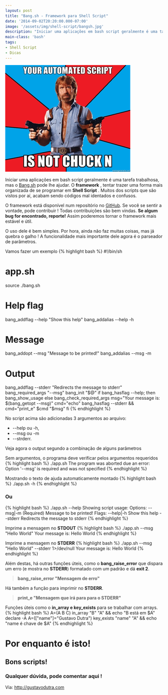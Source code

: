 ```yaml
---
layout: post
title: "Bang.sh - Framework para Shell Script"
date: '2014-09-02T20:20:00.000-07:00'
image: '/assets/img/shell-script/bangsh.jpg'
description: "Iniciar uma aplicações em bash script geralmente é uma tarefa trabalhosa, mas o Bang.sh pode lhe ajudar."
main-class: 'bash'
tags:
- Shell Script
- Dicas
---
```


![Bang.sh - Framework para Shell Script](/assets/img/shell-script/bangsh.jpg "Bang.sh - Framework para Shell Script")

Iniciar uma aplicações em bash script geralmente é uma tarefa trabalhosa, mas o [Bang.sh](https://github.com/bellthoven/bangsh) pode lhe ajudar. O __framework__ , tentar trazer uma forma mais organizada de se programar em __Shell Script__ . Muitos dos scripts que são vistos por aí, acabam sendo códigos mal identados e confusos.

O framework está disponível num repositório no [GitHub](https://github.com/bellthoven/bangsh). Se você se sentir a vontade, pode contribuir ! Todas contribuições são bem vindas. __Se algum bug for encontrado, reporte!__ Assim poderemos tornar o framework mais estável e útil.

O uso dele é bem simples. Por hora, ainda não faz muitas coisas, mas já quebra o galho !
A funcionalidade mais importante dele agora é o parseador de parâmetros.

Vamos fazer um exemplo
{% highlight bash %}
#!/bin/sh
# app.sh
source ./bang.sh
# Help flag
bang_addflag --help "Show this help"
bang_addalias --help -h
# Message
bang_addopt --msg "Message to be printed!"
bang_addalias --msg -m
# Output
bang_addflag --stderr "Redirects the message to stderr"
bang_required_args "--msg"
bang_init "$@"
if bang_hasflag --help; then
 bang_show_usage
else
 bang_check_required_args
 msg="Your message is: $(bang_getopt --msg)"
 cmd="echo"
 bang_hasflag --stderr &amp;&amp; cmd="print_e"
 $cmd "$msg"
fi
{% endhighlight %}

No script acima são adicionadas 3 argumentos ao arquivo: 

+ --help ou -h, 
+ --msg ou -m
+ --strderr.

Veja agora o output segundo a combinação de alguns parâmetros

Sem argumentos, o programa deve verificar pelos argumentos requeridos
{% highlight bash %}
./app.sh
The program was aborted due an error:
Option '--msg' is required and was not specified
{% endhighlight %}

Mostrando o texto de ajuda automaticamente montado
{% highlight bash %}
./app.sh -h
{% endhighlight %}

### Ou
{% highlight bash %}
./app.sh --help
Showing script usage:
Options:
--msg|-m  (Required) Message to be printed!
Flags:
--help|-h Show this help
--stderr Redirects the message to stderr
{% endhighlight %}

Imprime a mensagem no __STDOUT__
{% highlight bash %}
./app.sh --msg "Hello World"
Your message is: Hello World
{% endhighlight %}

Imprime a mensagem no __STDERR__
{% highlight bash %}
./app.sh --msg "Hello World" --stderr 1>/dev/null
Your message is: Hello World
{% endhighlight %}

Além destas, há outras funções úteis, como o __bang_raise_error__ que dispara um erro (e mostra no __STDERR__) formatado com um padrão e dá __exit 2__.

> __bang_raise_error "Mensagem de erro"__

Há também a função para imprimir no __STDERR__.

> __print_e "Mensagem que irá para para o STDERR"__

Funções úteis como o __in_array e key_exists__ para se trabalhar com arrays.
{% highlight bash %}
A=(A B C)
in_array "B" "A" && echo "B está em \$A"
declare -A A=(["name"]="Gustavo Dutra")
key_exists "name" "A" && echo "name é chave de \$A"
{% endhighlight %}

# Por enquanto é isto! 

## Bons scripts! 

### Qualquer dúvida, pode comentar aqui !

Via: <http://gustavodutra.com>
